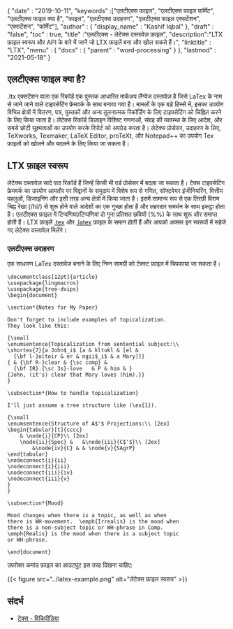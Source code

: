 {
  "date" : "2019-10-11",
  "keywords" :["एलटीएक्स फाइल", "एलटीएक्स फाइल फॉर्मेट", "एलटीएक्स फाइल क्या है", "फाइल", "एलटीएक्स उदाहरण", "एलटीएक्स फाइल एक्सटेंशन", "एक्सटेंशन", "फॉर्मेट"],
  "author" : {
    "display_name" : "Kashif Iqbal"
},
  "draft" : "false",
  "toc" : true,
  "title" :"एलटीएक्स - लेटेक्स दस्तावेज़ फ़ाइल",
  "description":"LTX फ़ाइल स्वरूप और API के बारे में जानें जो LTX फ़ाइलें बना और खोल सकते हैं।",
  "linktitle" : "LTX",
  "menu" : {
    "docs" : {
      "parent" : "word-processing"
}
},
  "lastmod" : "2021-05-18"
}

## एलटीएक्स फाइल क्या है?

.ltx एक्सटेंशन वाला एक रिकॉर्ड एक पुस्तक आधारित मार्कअप लैंग्वेज दस्तावेज़ है जिसे LaTex के नाम से जाने जाने वाले टाइपसेटिंग फ्रेमवर्क के साथ बनाया गया है। मामलों के एक बड़े हिस्से में, इसका उपयोग विभिन्न क्षेत्रों में वितरण, पत्र, पुस्तकों और अन्य तुलनात्मक रिकॉर्डिंग के लिए टाइपसेटिंग को चिह्नित करने के लिए किया जाता है। लेटेक्स रिकॉर्ड डिज़ाइन विशिष्ट गणनाओं, संग्रह की व्यवस्था के लिए आदेश, और सबसे छोटी सूक्ष्मताओं का उपयोग करके रिपोर्ट को अपग्रेड करता है। लेटेक्स प्रोसेसर, उदाहरण के लिए, TeXworks, Texmaker, LaTeX Editor, proTeXt, और Notepad++ का उपयोग Tex फ़ाइलों को खोलने और बदलने के लिए किया जा सकता है।

## LTX फ़ाइल स्वरूप

लेटेक्स दस्तावेज़ सादे पाठ रिकॉर्ड हैं जिन्हें किसी भी वर्ड प्रोसेसर में बदला जा सकता है। टेक्स टाइपसेटिंग फ्रेमवर्क का उपयोग आमतौर पर विद्वानों के समुदाय में विशेष रूप से गणित, सॉफ्टवेयर इंजीनियरिंग, वित्तीय पहलुओं, डिजाइनिंग और इसी तरह अन्य क्षेत्रों में किया जाता है। इसमें सामान्य रूप से एक तिरछी विराम चिह्न रेखा (/hi/) से शुरू होने वाले आदेशों का एक गुच्छा होता है और लहरदार समर्थन के साथ इकट्ठा होता है। एलटीएक्स फ़ाइल में टिप्पणियां/टिप्पणियां दो गुना प्रतिशत छवियों (%%) के साथ शुरू और समाप्त होती हैं। LTX फ़ाइलें [.tex](/hi/page-description-language/tex/) और [.latex](/hi/word-processing/latex/) फ़ाइल के समान होती हैं और आपको अक्सर इन स्वरूपों में सहेजे गए लेटेक्स दस्तावेज़ मिलेंगे।

### एलटीएक्स उदाहरण

एक साधारण LaTex दस्तावेज़ बनाने के लिए निम्न सामग्री को टेक्स्ट फ़ाइल में चिपकाया जा सकता है।

```
\documentclass[12pt]{article}
\usepackage{lingmacros}
\usepackage{tree-dvips}
\begin{document}

\section*{Notes for My Paper}

Don't forget to include examples of topicalization.
They look like this:

{\small
\enumsentence{Topicalization from sentential subject:\\
\shortex{7}{a John$_i$ [a & kltukl & [el &
  {\bf l-}oltoir & er & ngii$_i$ & a Mary]]}
{ & {\bf R-}clear & {\sc comp} &
  {\bf IR}.{\sc 3s}-love   & P & him & }
{John, (it's) clear that Mary loves (him).}}
}

\subsection*{How to handle topicalization}

I'll just assume a tree structure like (\ex{1}).

{\small
\enumsentence{Structure of A$'$ Projections:\\ [2ex]
\begin{tabular}[t]{cccc}
    & \node{i}{CP}\\ [2ex]
    \node{ii}{Spec} &   &\node{iii}{C$'$}\\ [2ex]
        &\node{iv}{C} & & \node{v}{SAgrP}
\end{tabular}
\nodeconnect{i}{ii}
\nodeconnect{i}{iii}
\nodeconnect{iii}{iv}
\nodeconnect{iii}{v}
}
}

\subsection*{Mood}

Mood changes when there is a topic, as well as when
there is WH-movement.  \emph{Irrealis} is the mood when
there is a non-subject topic or WH-phrase in Comp.
\emph{Realis} is the mood when there is a subject topic
or WH-phrase.

\end{document}
```

उपरोक्त कमांड फ़ाइल का आउटपुट इस तरह दिखना चाहिए:

{{< figure src="../latex-example.png" alt="लेटेक्स फ़ाइल स्वरूप" >}}

## संदर्भ ##

* [टेक्स - विकिपीडिया](https://en.wikipedia.org/wiki/TeX)
